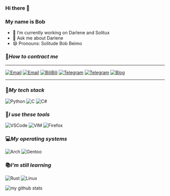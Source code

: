 ### Hi there 👋 
### My name is Bob



- 🔭 I’m currently working on Darlene and Solitux
- 💬 Ask me about Darlene
- 😄 Pronouns: Solitude Bob Beimo

### 📱*How to contract me* 
---


[![Email](https://img.shields.io/badge/Email-yinghanwen2007@gmail.com-57c4e5?style=flat-square&logoColor=fff)](mailto:yinghanwen2007@gmail.com)
[![Email](https://img.shields.io/badge/Email-yinghanwen2007@sina.com-yellow?style=flat-square&logoColor=fff)](mailto:yinghanwen2007@sina.com)
[![BiliBili](https://img.shields.io/badge/BiliBili-Bob-pink?style=flat-square&logoColor=fff)](https://space.bilibili.com/493839963)
[![Telegram](https://img.shields.io/badge/Telegram-Bob-blue?style=flat-sqaure&logoColor=fff)](https://t.me/bob_ying)
[![Telegram](https://img.shields.io/badge/Telegram-Solitude-blue?style=flat-sqaure&logoColor=fff)](https://t.me/solitude233)
[![Blog](https://img.shields.io/badge/blog-blog.beimo2007.top-orange?style=flat-sqaure&logoColor=fff)](https://blog.beimo2007.top)

---

### 🎨*My tech stack*

![Python](https://img.shields.io/badge/Python-FFD43B?style=for-the-badge&logo=python&logoColor=blue)
![C](https://img.shields.io/badge/C-00599C?style=for-the-badge&logo=c&logoColor=white)
![C#](https://img.shields.io/badge/C%23-239120?style=for-the-badge&logo=c-sharp&logoColor=white)




### 🔨*I use these tools*

![VSCode](https://img.shields.io/badge/VSCode-0078D4?style=for-the-badge&logo=visual%20studio%20code&logoColor=white)
![VIM](https://img.shields.io/badge/VIM-%2311AB00.svg?&style=for-the-badge&logo=vim&logoColor=white)
![Firefox](https://img.shields.io/badge/Firefox-FF7139?style=for-the-badge&logo=Firefox-Browser&logoColor=white)


### 💻*My operating systems*

![Arch](https://img.shields.io/badge/Arch_Linux-1793D1?style=for-the-badge&logo=arch-linux&logoColor=white)
![Gentoo](https://img.shields.io/badge/Gentoo-54487A?style=for-the-badge&logo=gentoo&logoColor=white)

### 📚*I'm still learning*
![Rust](https://img.shields.io/badge/Rust-000000?style=for-the-badge&logo=rust&logoColor=white)
![Linux](https://img.shields.io/badge/Linux-FCC624?style=for-the-badge&logo=linux&logoColor=black)



![my github stats](https://github-readme-stats.vercel.app/api?username=yinghanwen)

<!--SAR>